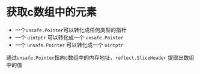 # 获取c数组中的元素

- 一个` unsafe.Pointer `可以转化成任何类型的指针
- 一个 `uintptr` 可以转化成一个 `unsafe.Pointer`
- 一个 `unsafe.Pointer` 可以转化成一个 `uintptr`

通过` unsafe.Pointer `指向c数组中的内存地址，`reflect.SliceHeader` 提取出数组中的值

